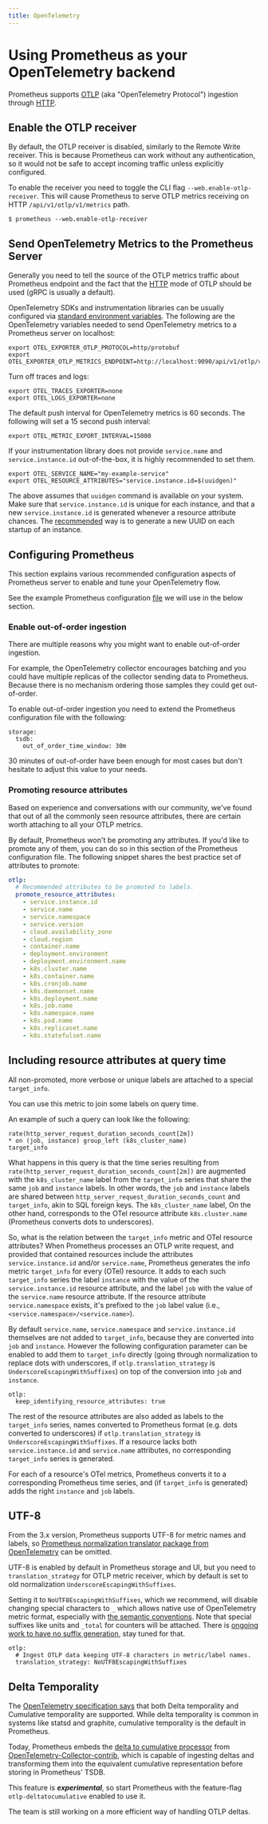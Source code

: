 ```yaml
---
title: OpenTelemetry
---
```


# Using Prometheus as your OpenTelemetry backend

Prometheus supports [OTLP](https://opentelemetry.io/docs/specs/otlp) (aka "OpenTelemetry Protocol") ingestion through [HTTP](https://opentelemetry.io/docs/specs/otlp/#otlphttp).

## Enable the OTLP receiver

By default, the OTLP receiver is disabled, similarly to the Remote Write receiver.
This is because Prometheus can work without any authentication, so it would not be
safe to accept incoming traffic unless explicitly configured.

To enable the receiver you need to toggle the CLI flag `--web.enable-otlp-receiver`. 
This will cause Prometheus to serve OTLP metrics receiving on HTTP `/api/v1/otlp/v1/metrics` path. 

```shell
$ prometheus --web.enable-otlp-receiver
```

## Send OpenTelemetry Metrics to the Prometheus Server

Generally you need to tell the source of the OTLP metrics traffic about Prometheus endpoint and the fact that the
[HTTP](https://opentelemetry.io/docs/specs/otlp/#otlphttp) mode of OTLP should be used (gRPC is usually a default).

OpenTelemetry SDKs and instrumentation libraries can be usually configured via [standard environment variables](https://opentelemetry.io/docs/languages/sdk-configuration/). The following are the OpenTelemetry variables needed to send OpenTelemetry metrics to a Prometheus server on localhost:

```shell
export OTEL_EXPORTER_OTLP_PROTOCOL=http/protobuf
export OTEL_EXPORTER_OTLP_METRICS_ENDPOINT=http://localhost:9090/api/v1/otlp/v1/metrics
```

Turn off traces and logs:

```shell
export OTEL_TRACES_EXPORTER=none
export OTEL_LOGS_EXPORTER=none
```

The default push interval for OpenTelemetry metrics is 60 seconds. The following will set a 15 second push interval:

```shell
export OTEL_METRIC_EXPORT_INTERVAL=15000
```

If your instrumentation library does not provide `service.name` and `service.instance.id` out-of-the-box, it is highly recommended to set them.

```shell
export OTEL_SERVICE_NAME="my-example-service"
export OTEL_RESOURCE_ATTRIBUTES="service.instance.id=$(uuidgen)"
```

The above assumes that `uuidgen` command is available on your system. Make sure that `service.instance.id` is unique for each instance, and that a new `service.instance.id` is generated whenever a resource attribute chances. The [recommended](https://github.com/open-telemetry/semantic-conventions/tree/main/docs/resource) way is to generate a new UUID on each startup of an instance.

## Configuring Prometheus

This section explains various recommended configuration aspects of Prometheus server to enable and tune your OpenTelemetry flow.

See the example Prometheus configuration [file](https://github.com/prometheus/prometheus/blob/main/documentation/examples/prometheus-otlp.yml)
we will use in the below section.

### Enable out-of-order ingestion

There are multiple reasons why you might want to enable out-of-order ingestion.

For example, the OpenTelemetry collector encourages batching and you could have multiple replicas of the collector sending data to Prometheus. Because there is no mechanism ordering those samples they could get out-of-order.

To enable out-of-order ingestion you need to extend the Prometheus configuration file with the following:

```shell
storage:
  tsdb:
    out_of_order_time_window: 30m
```

30 minutes of out-of-order have been enough for most cases but don't hesitate to adjust this value to your needs.

### Promoting resource attributes

Based on experience and conversations with our community, we've found that out of all the commonly seen resource attributes,
there are certain worth attaching to all your OTLP metrics.

By default, Prometheus won't be promoting any attributes. If you'd like to promote any
of them, you can do so in this section of the Prometheus configuration file. The following
snippet shares the best practice set of attributes to promote:

```yaml
otlp:
  # Recommended attributes to be promoted to labels.
  promote_resource_attributes:
    - service.instance.id
    - service.name
    - service.namespace
    - service.version
    - cloud.availability_zone
    - cloud.region
    - container.name
    - deployment.environment
    - deployment.environment.name
    - k8s.cluster.name
    - k8s.container.name
    - k8s.cronjob.name
    - k8s.daemonset.name
    - k8s.deployment.name
    - k8s.job.name
    - k8s.namespace.name
    - k8s.pod.name
    - k8s.replicaset.name
    - k8s.statefulset.name
```

## Including resource attributes at query time

All non-promoted, more verbose or unique labels are attached to a special `target_info`.

You can use this metric to join some labels on query time.

An example of such a query can look like the following:

```promql
rate(http_server_request_duration_seconds_count[2m])
* on (job, instance) group_left (k8s_cluster_name)
target_info
```

What happens in this query is that the time series resulting from `rate(http_server_request_duration_seconds_count[2m])` are augmented with the `k8s_cluster_name` label from the `target_info` series that share the same `job` and `instance` labels.
In other words, the `job` and `instance` labels are shared between `http_server_request_duration_seconds_count` and `target_info`, akin to SQL foreign keys.
The `k8s_cluster_name` label, On the other hand, corresponds to the OTel resource attribute `k8s.cluster.name` (Prometheus converts dots to underscores).

So, what is the relation between the `target_info` metric and OTel resource attributes?
When Prometheus processes an OTLP write request, and provided that contained resources include the attributes `service.instance.id` and/or `service.name`, Prometheus generates the info metric `target_info` for every (OTel) resource.
It adds to each such `target_info` series the label `instance` with the value of the `service.instance.id` resource attribute, and the label `job` with the value of the `service.name` resource attribute.
If the resource attribute `service.namespace` exists, it's prefixed to the `job` label value (i.e., `<service.namespace>/<service.name>`).

By default `service.name`, `service.namespace` and `service.instance.id` themselves are not added to `target_info`, because they are converted into `job` and `instance`. However the following configuration parameter can be enabled to add them to `target_info` directly (going through normalization to replace dots with underscores, if `otlp.translation_strategy` is `UnderscoreEscapingWithSuffixes`) on top of the conversion into `job` and `instance`.

```
otlp:
  keep_identifying_resource_attributes: true
```

The rest of the resource attributes are also added as labels to the `target_info` series, names converted to Prometheus format (e.g. dots converted to underscores) if `otlp.translation_strategy` is `UnderscoreEscapingWithSuffixes`.
If a resource lacks both `service.instance.id` and `service.name` attributes, no corresponding `target_info` series is generated.

For each of a resource's OTel metrics, Prometheus converts it to a corresponding Prometheus time series, and (if `target_info` is generated) adds the right `instance` and `job` labels.

## UTF-8

From the 3.x version, Prometheus supports UTF-8 for metric names and labels, so [Prometheus normalization translator package from OpenTelemetry](https://github.com/open-telemetry/opentelemetry-collector-contrib/tree/main/pkg/translator/prometheus) can be omitted.

UTF-8 is enabled by default in Prometheus storage and UI, but you need to `translation_strategy` for OTLP metric receiver, which by default is set to old normalization `UnderscoreEscapingWithSuffixes`.

Setting it to `NoUTF8EscapingWithSuffixes`, which we recommend, will disable changing special characters to `_` which allows native use of OpenTelemetry metric format, especially with [the semantic conventions](https://opentelemetry.io/docs/specs/semconv/general/metrics/). Note that special suffixes like units and `_total` for counters will be attached. There is [ongoing work to have no suffix generation](https://github.com/prometheus/proposals/pull/39), stay tuned for that. 

```
otlp:
  # Ingest OTLP data keeping UTF-8 characters in metric/label names.
  translation_strategy: NoUTF8EscapingWithSuffixes
```

## Delta Temporality

The [OpenTelemetry specification says](https://opentelemetry.io/docs/specs/otel/metrics/data-model/#temporality) that both Delta temporality and Cumulative temporality are supported. While delta temporality is common in systems like statsd and graphite, cumulative temporality is the default in Prometheus.

Today, Prometheus embeds the [delta to cumulative processor](https://github.com/open-telemetry/opentelemetry-collector-contrib/tree/main/processor/deltatocumulativeprocessor) from [OpenTelemetry-Collector-contrib](https://github.com/open-telemetry/opentelemetry-collector-contrib), which is capable of ingesting deltas and transforming them into the equivalent cumulative representation before storing in Prometheus' TSDB.

This feature is ***experimental***, so start Prometheus with the feature-flag `otlp-deltatocumulative` enabled to use it.

The team is still working on a more efficient way of handling OTLP deltas.
